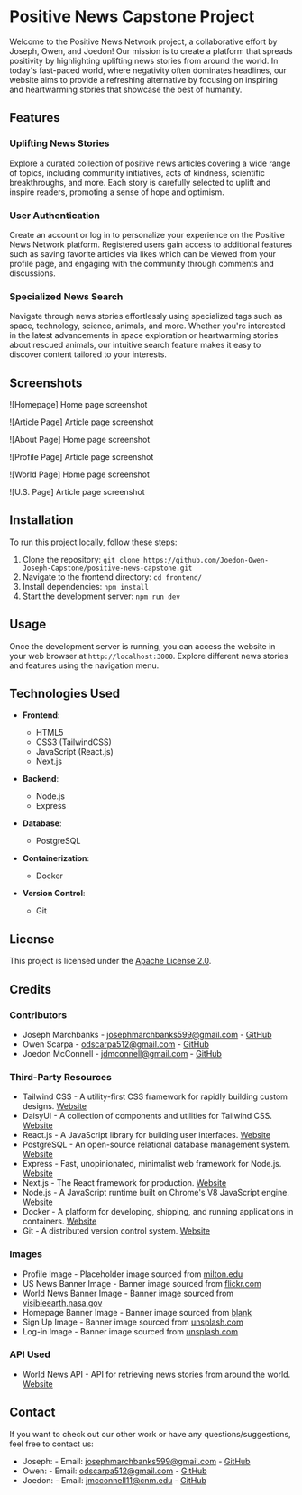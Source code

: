 # Positive News Capstone Project

Welcome to the Positive News Network project, a collaborative effort by Joseph, Owen, and Joedon! Our mission is to create a platform that spreads positivity by highlighting uplifting news stories from around the world. In today's fast-paced world, where negativity often dominates headlines, our website aims to provide a refreshing alternative by focusing on inspiring and heartwarming stories that showcase the best of humanity.

## Features

### Uplifting News Stories
Explore a curated collection of positive news articles covering a wide range of topics, including community initiatives, acts of kindness, scientific breakthroughs, and more. Each story is carefully selected to uplift and inspire readers, promoting a sense of hope and optimism.

### User Authentication
Create an account or log in to personalize your experience on the Positive News Network platform. Registered users gain access to additional features such as saving favorite articles via likes which can be viewed from your profile page, and engaging with the community through comments and discussions.

### Specialized News Search
Navigate through news stories effortlessly using specialized tags such as space, technology, science, animals, and more. Whether you're interested in the latest advancements in space exploration or heartwarming stories about rescued animals, our intuitive search feature makes it easy to discover content tailored to your interests.

## Screenshots

![Homepage] Home page screenshot

![Article Page] Article page screenshot

![About Page] Home page screenshot

![Profile Page] Article page screenshot

![World Page] Home page screenshot

![U.S. Page] Article page screenshot

## Installation

To run this project locally, follow these steps:

1. Clone the repository: `git clone https://github.com/Joedon-Owen-Joseph-Capstone/positive-news-capstone.git`
2. Navigate to the frontend directory: `cd frontend/`
3. Install dependencies: `npm install`
4. Start the development server: `npm run dev`

## Usage

Once the development server is running, you can access the website in your web browser at `http://localhost:3000`. Explore different news stories and features using the navigation menu.

## Technologies Used

- **Frontend**: 
  - HTML5
  - CSS3 (TailwindCSS)
  - JavaScript (React.js)
  - Next.js

- **Backend**: 
  - Node.js
  - Express

- **Database**: 
  - PostgreSQL

- **Containerization**: 
  - Docker

- **Version Control**: 
  - Git


## License

This project is licensed under the [Apache License 2.0](LICENSE).

## Credits

### Contributors

- Joseph Marchbanks - josephmarchbanks599@gmail.com - [GitHub](https://github.com/JPHMarchB)
- Owen Scarpa - odscarpa512@gmail.com - [GitHub](https://github.com/odscarpa)
- Joedon McConnell - jdmconnell@gmail.com - [GitHub](https://github.com/JoedyMcconn)

### Third-Party Resources

- Tailwind CSS - A utility-first CSS framework for rapidly building custom designs. [Website](https://tailwindcss.com/)
- DaisyUI - A collection of components and utilities for Tailwind CSS. [Website](https://daisyui.com/)
- React.js - A JavaScript library for building user interfaces. [Website](https://reactjs.org/)
- PostgreSQL - An open-source relational database management system. [Website](https://www.postgresql.org/)
- Express - Fast, unopinionated, minimalist web framework for Node.js. [Website](https://expressjs.com/)
- Next.js - The React framework for production. [Website](https://nextjs.org/)
- Node.js - A JavaScript runtime built on Chrome's V8 JavaScript engine. [Website](https://nodejs.org/)
- Docker - A platform for developing, shipping, and running applications in containers. [Website](https://www.docker.com/)
- Git - A distributed version control system. [Website](https://git-scm.com/)

### Images

- Profile Image - Placeholder image sourced from [milton.edu](https://www.milton.edu/wp-content/uploads/2019/11/avatar-placeholder.jpg)
- US News Banner Image - Banner image sourced from [flickr.com](https://flic.kr/p/nE3N2P)
- World News Banner Image - Banner image sourced from [visibleearth.nasa.gov](https://visibleearth.nasa.gov/images/149388/yellow-sea-night-lights/149390l)
- Homepage Banner Image - Banner image sourced from [blank](blank)
- Sign Up Image - Banner image sourced from [unsplash.com](https://unsplash.com/photos/white-good-news-is-coming-paper-on-wall-XmMsdtiGSfo)
- Log-in Image - Banner image sourced from [unsplash.com](https://unsplash.com/photos/bundle-of-newspaper-on-table-Mwuod2cm8g4)

### API Used

- World News API - API for retrieving news stories from around the world. [Website](https://worldnewsapi.com/)

## Contact

If you want to check out our other work or have any questions/suggestions, feel free to contact us:

- Joseph: - Email: josephmarchbanks599@gmail.com - [GitHub](https://github.com/JPHMarchB)
- Owen: - Email: odscarpa512@gmail.com - [GitHub](https://github.com/odscarpa)
- Joedon: - Email: jmcconnell11@cnm.edu - [GitHub](https://github.com/JoedyMcconn)
